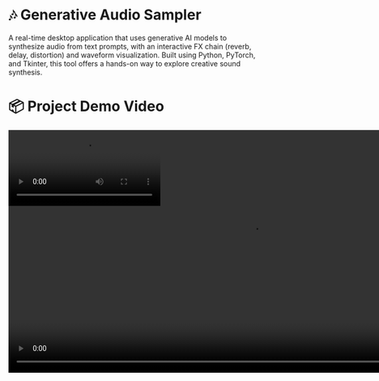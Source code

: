 # 🎶 Generative Audio Sampler
A real-time desktop application that uses generative AI models to synthesize audio from text prompts, with an interactive FX chain (reverb, delay, distortion) and waveform visualization. Built using Python, PyTorch, and Tkinter, this tool offers a hands-on way to explore creative sound synthesis.

# 📦 Project Demo Video
<video autoplay loop style="width:100%; height: auto; position:absolute; z-index: -1;">
  <source src="https://github.com/kyle-six/GenAIAudioInterface_DSP_Project/blob/06bb244de849d2c55161158427693cfaf61c0a6d/assets/ProjectDemoVideo_GenAiSampler.mp4" type="video/mp4" />
  <img src="[http://syddev.com/jquery.videoBG/assets/tunnel_animation.jpg](https://github.com/user-attachments/assets/48c912e4-a5ac-4b0a-ac9b-a1a0d089546f)">
</video>

<video src='https://github.com/kyle-six/GenAIAudioInterface_DSP_Project/blob/main/assets/ProjectDemoVideo_GenAiSampler.mp4' />

This project combines state-of-the-art generative audio models (e.g., TangoFlux) with an interactive GUI. Users can enter a text prompt to generate unique audio clips and apply real-time audio effects using rotary knobs. The app supports playback, waveform visualization, and saving of generated audio.

# 🚀 Installation
Prerequisites:
- Python 3.8+
- Anaconda (Or venv is okay)
- CUDA 12.4 (If you want GPU acceleration, otherwise will use CPU)
- Tkinter (usually included with Python)
- Pytorch v2.4.0 compatibiltiy (NO intel-based MACs!- Check your compatibility on the Pytorch website)

Instructions:
```PowerShell
git clone https://github.com/kyle-six/GenAIAudioInterface_DSP_Project.git
```
- Clone our repo to wherever you like
```PowerShell
cd {repo_location}
```
- Change directory to this location
```PowerShell
conda create gensampler_env python=3.9
conda activate gensampler_env
```
- Create and activate a virtual environment to isolate the big GenAI dependencies for easy cleanup
```PowerShell
python3 -m pip install -r requirements.txt
```
- Install the project requirements. (Note: this will take a while)

# ▶️ Running the Application
```PowerShell
python3 src/main.py
```
On launch, the GUI window will open. You can:
- Enter a text prompt to generate a sound clip. (You must wait while the inference runs!)
- Click Play/Stop to hear the audio.
- Scroll over the interactive knobs to adjust reverb, delay, and distortion.
- View the real-time waveform.
- Click Save to export it as a .wav file.
